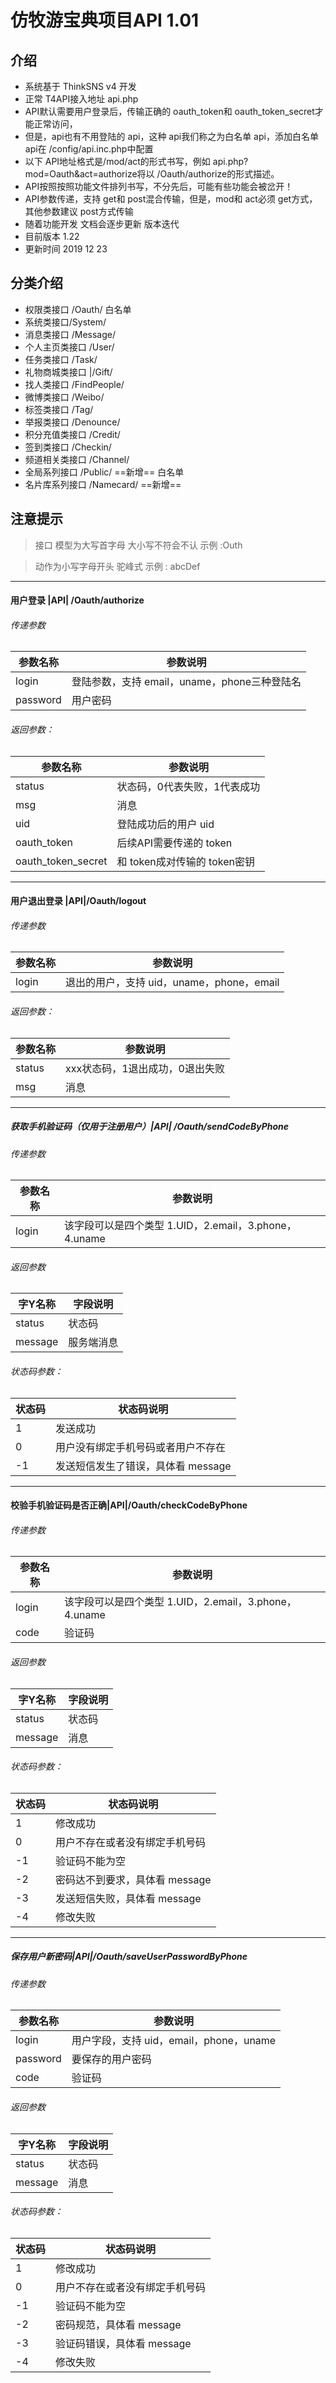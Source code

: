 
# 仿牧游宝典项目API 1.01
## 介绍
- 系统基于 ThinkSNS v4 开发
- 正常 T4API接入地址  api.php
- API默认需要用户登录后，传输正确的 oauth_token和  oauth_token_secret才能正常访问，
- 但是，api也有不用登陆的 api，这种 api我们称之为白名单  api，添加白名单 api在
/config/api.inc.php中配置
- 以下 API地址格式是/mod/act的形式书写，例如  api.php?mod=Oauth&act=authorize将以
/Oauth/authorize的形式描述。
- API按照按照功能文件排列书写，不分先后，可能有些功能会被岔开！
- API参数传递，支持 get和  post混合传输，但是，mod和  act必须  get方式，其他参数建议 post方式传输
- 随着功能开发 文档会逐步更新 版本迭代
- 目前版本 1.22
- 更新时间 2019 12 23

## 分类介绍
- 权限类接口 /Oauth/  白名单
- 系统类接口/System/
- 消息类接口 /Message/
- 个人主页类接口 /User/
- 任务类接口 /Task/
- 礼物商城类接口 |/Gift/
- 找人类接口 /FindPeople/
- 微博类接口 /Weibo/
- 标签类接口 /Tag/
- 举报类接口 /Denounce/
- 积分充值类接口 /Credit/
- 签到类接口 /Checkin/
- 频道相关类接口 /Channel/
- 全局系列接口  /Public/ ==新增==  白名单
- 名片库系列接口  /Namecard/ ==新增==  
## 注意提示

> 接口 模型为大写首字母 大小写不符会不认 示例 :Outh

> 动作为小写字母开头 驼峰式 示例 : abcDef

---


#### 用户登录 |API| /Oauth/authorize



###### 传递参数
参数名称|参数说明
---|---
login|登陆参数，支持 email，uname，phone三种登陆名
password|用户密码

###### 返回参数：
参数名称|参数说明
---|---
status|状态码，0代表失败，1代表成功
msg|消息
uid|登陆成功后的用户  uid
oauth_token|后续API需要传递的  token
oauth_token_secret|和   token成对传输的  token密钥


---
#### 用户退出登录 |API|/Oauth/logout

###### 传递参数
参数名称|参数说明
---|---
login|退出的用户，支持 uid，uname，phone，email


###### 返回参数：
参数名称|参数说明
---|---
status|xxx状态码，1退出成功，0退出失败
msg|消息

---
##### 获取手机验证码（仅用于注册用户）|API| /Oauth/sendCodeByPhone
###### 传递参数
参数名称|参数说明
---|---
login|该字段可以是四个类型 1.UID，2.email，3.phone，4.uname

###### 返回参数
字Y名称|字段说明
---|---
status|状态码
message|服务端消息

###### 状态码参数：
状态码|状态码说明
---|---
1|发送成功
0|用户没有绑定手机号码或者用户不存在
-1|发送短信发生了错误，具体看  message

---
#### 校验手机验证码是否正确|API|/Oauth/checkCodeByPhone

###### 传递参数
参数名称|参数说明
---|---
login|该字段可以是四个类型 1.UID，2.email，3.phone，4.uname
code|验证码

###### 返回参数
字Y名称|字段说明
---|---
status|状态码
message|消息

###### 状态码参数：
状态码|状态码说明
---|---
1|修改成功
0|用户不存在或者没有绑定手机号码
-1|验证码不能为空
-2|密码达不到要求，具体看  message
-3|发送短信失败，具体看  message
-4|修改失败

---
##### 保存用户新密码|API|/Oauth/saveUserPasswordByPhone
###### 传递参数
参数名称|参数说明
---|---
login|用户字段，支持 uid，email，phone，uname
password|要保存的用户密码
code|验证码

###### 返回参数
字Y名称|字段说明
---|---
status|状态码
message|消息

###### 状态码参数：
状态码|状态码说明
---|---
1|修改成功
0|用户不存在或者没有绑定手机号码
-1|验证码不能为空
-2|密码规范，具体看  message
-3|验证码错误，具体看  message
-4|修改失败



